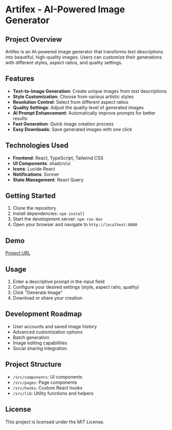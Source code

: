 
# Artifex - AI-Powered Image Generator

## Project Overview

Artifex is an AI-powered image generator that transforms text descriptions into beautiful, high-quality images. Users can customize their generations with different styles, aspect ratios, and quality settings.

## Features

- **Text-to-Image Generation**: Create unique images from text descriptions
- **Style Customization**: Choose from various artistic styles
- **Resolution Control**: Select from different aspect ratios
- **Quality Settings**: Adjust the quality level of generated images
- **AI Prompt Enhancement**: Automatically improve prompts for better results
- **Fast Generation**: Quick image creation process
- **Easy Downloads**: Save generated images with one click

## Technologies Used

- **Frontend**: React, TypeScript, Tailwind CSS
- **UI Components**: shadcn/ui
- **Icons**: Lucide React
- **Notifications**: Sonner
- **State Management**: React Query

## Getting Started

1. Clone the repository
2. Install dependencies: `npm install`
3. Start the development server: `npm run dev`
4. Open your browser and navigate to `http://localhost:8080`

## Demo

[Project URL](https://lovable.dev/projects/e69a602c-94d0-466f-9988-72b8398edf54)

## Usage

1. Enter a descriptive prompt in the input field
2. Configure your desired settings (style, aspect ratio, quality)
3. Click "Generate Image"
4. Download or share your creation

## Development Roadmap

- User accounts and saved image history
- Advanced customization options
- Batch generation
- Image editing capabilities
- Social sharing integration

## Project Structure

- `/src/components`: UI components
- `/src/pages`: Page components
- `/src/hooks`: Custom React hooks
- `/src/lib`: Utility functions and helpers

## License

This project is licensed under the MIT License.
